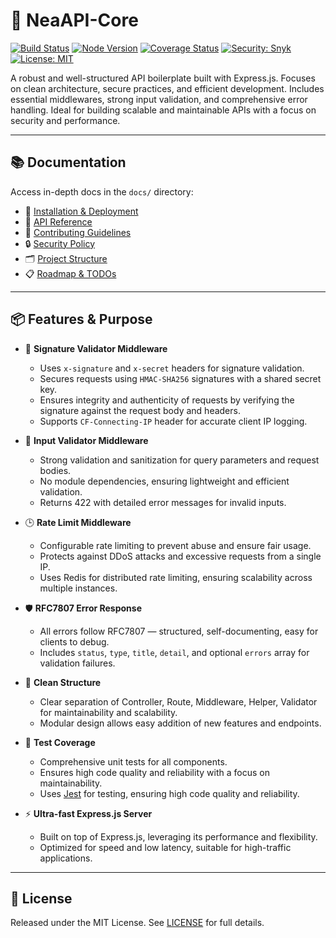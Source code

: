 # 🚀 NeaAPI-Core

[![Build Status](https://img.shields.io/github/actions/workflow/status/NeaDigitra/NeaAPI-Core/ci.yml?branch=main)](https://github.com/NeaDigitra/NeaAPI-Core/actions)
[![Node Version](https://img.shields.io/badge/node-22.16.0%2B-blue)](https://nodejs.org/en)
[![Coverage Status](https://coveralls.io/repos/github/NeaDigitra/NeaAPI-Core/badge.svg?branch=main)](https://coveralls.io/github/NeaDigitra/NeaAPI-Core?branch=main)
[![Security: Snyk](https://snyk.io/test/github/NeaDigitra/NeaAPI-Core/badge.svg)](https://snyk.io/test/github/NeaDigitra/NeaAPI-Core)
[![License: MIT](https://img.shields.io/badge/License-MIT-yellow.svg)](LICENSE)

A robust and well-structured API boilerplate built with Express.js. Focuses on clean architecture, secure practices, and efficient development. Includes essential middlewares, strong input validation, and comprehensive error handling. Ideal for building scalable and maintainable APIs with a focus on security and performance.

---

## 📚 Documentation

Access in-depth docs in the `docs/` directory:

* 🚀 [Installation & Deployment](./docs/INSTALLATION.md)
* 📖 [API Reference](./docs/REFERENCE.md)
* 🤝 [Contributing Guidelines](./docs/CONTRIBUTING.md)
* 🔒 [Security Policy](./docs/SECURITY.md)
* 🗂️ [Project Structure](./docs/STRUCTURE.md)
* 📋 [Roadmap & TODOs](./docs/TODO.md)

---

## 📦 Features & Purpose

* 🔐 **Signature Validator Middleware**
  * Uses `x-signature` and `x-secret` headers for signature validation.
  * Secures requests using `HMAC-SHA256` signatures with a shared secret key.
  * Ensures integrity and authenticity of requests by verifying the signature against the request body and headers.
  * Supports `CF-Connecting-IP` header for accurate client IP logging.

* 🧼 **Input Validator Middleware**
  * Strong validation and sanitization for query parameters and request bodies.
  * No module dependencies, ensuring lightweight and efficient validation.
  * Returns 422 with detailed error messages for invalid inputs.

* 🕒 **Rate Limit Middleware**
  * Configurable rate limiting to prevent abuse and ensure fair usage.
  * Protects against DDoS attacks and excessive requests from a single IP.
  * Uses Redis for distributed rate limiting, ensuring scalability across multiple instances.

* 🛡️ **RFC7807 Error Response**
  * All errors follow RFC7807 — structured, self-documenting, easy for clients to debug.
  * Includes `status`, `type`, `title`, `detail`, and optional `errors` array for validation failures.

* 🧩 **Clean Structure**
  * Clear separation of Controller, Route, Middleware, Helper, Validator for maintainability and scalability.
  * Modular design allows easy addition of new features and endpoints.

* 🧪 **Test Coverage**
  * Comprehensive unit tests for all components.
  * Ensures high code quality and reliability with a focus on maintainability.
  * Uses [Jest](https://jestjs.io/) for testing, ensuring high code quality and reliability.

* ⚡ **Ultra-fast Express.js Server**
  * Built on top of Express.js, leveraging its performance and flexibility.
  * Optimized for speed and low latency, suitable for high-traffic applications.

---

## 📄 License

Released under the MIT License. See [LICENSE](LICENSE.md) for full details.